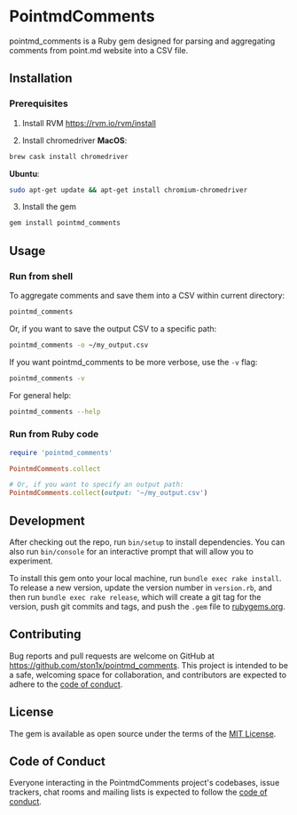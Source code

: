 # PointmdComments
pointmd_comments is a Ruby gem designed for parsing and aggregating comments from point.md website into a CSV file.

## Installation

### Prerequisites
1. Install RVM
https://rvm.io/rvm/install

2. Install chromedriver
  **MacOS**:

  ```sh
  brew cask install chromedriver
  ```

  **Ubuntu**:
  ```sh
  sudo apt-get update && apt-get install chromium-chromedriver
  ```

3. Install the gem
  ```sh
  gem install pointmd_comments
  ```

## Usage

### Run from shell

  To aggregate comments and save them into a CSV within current directory:
  ```sh
  pointmd_comments
  ```
  Or, if you want to save the output CSV to a specific path:
  ```sh
  pointmd_comments -o ~/my_output.csv
  ```

  If you want pointmd_comments to be more verbose, use the `-v` flag:
  ```sh
  pointmd_comments -v
  ```

  For general help:
  ```sh
  pointmd_comments --help
  ```

### Run from Ruby code
```ruby
require 'pointmd_comments'

PointmdComments.collect

# Or, if you want to specify an output path:
PointmdComments.collect(output: '~/my_output.csv')
```

## Development

After checking out the repo, run `bin/setup` to install dependencies. You can also run `bin/console` for an interactive prompt that will allow you to experiment.

To install this gem onto your local machine, run `bundle exec rake install`. To release a new version, update the version number in `version.rb`, and then run `bundle exec rake release`, which will create a git tag for the version, push git commits and tags, and push the `.gem` file to [rubygems.org](https://rubygems.org).

## Contributing

Bug reports and pull requests are welcome on GitHub at https://github.com/ston1x/pointmd_comments. This project is intended to be a safe, welcoming space for collaboration, and contributors are expected to adhere to the [code of conduct](https://github.com/[USERNAME]/pointmd_comments/blob/master/CODE_OF_CONDUCT.md).


## License

The gem is available as open source under the terms of the [MIT License](https://opensource.org/licenses/MIT).

## Code of Conduct

Everyone interacting in the PointmdComments project's codebases, issue trackers, chat rooms and mailing lists is expected to follow the [code of conduct](https://github.com/[USERNAME]/pointmd_comments/blob/master/CODE_OF_CONDUCT.md).
